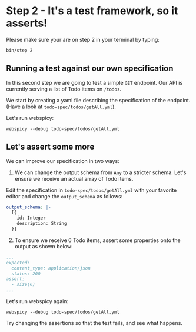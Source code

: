 # Step 2 - It's a test framework, so it asserts!

Please make sure your are on step 2 in your terminal by typing:

```
bin/step 2
```

## Running a test against our own specification

In this second step we are going to test a simple `GET` endpoint.
Our API is currently serving a list of Todo items on `/todos`.

We start by creating a yaml file describing the specification of the endpoint. (Have a look at `todo-spec/todos/getAll.yml`).

Let's run webspicy:

```
webspicy --debug todo-spec/todos/getAll.yml
```

## Let's assert some more

We can improve our specification in two ways:

1. We can change the output schema from `Any` to a stricter schema. Let's ensure we receive an actual array of Todo items.

Edit the specification in `todo-spec/todos/getAll.yml` with your favorite editor and change the `output_schema` as follows:

```yaml
output_schema: |-
  [{
    id: Integer
    description: String
  }]
```

2. To ensure we receive 6 Todo items, assert some properties onto the output as shown below:

```yaml
...
expected:
  content_type: application/json
  status: 200
assert:
  - size(6)
...
```

Let's run webspicy again:

```
webspicy --debug todo-spec/todos/getAll.yml
```

Try changing the assertions so that the test fails, and see what happens.
